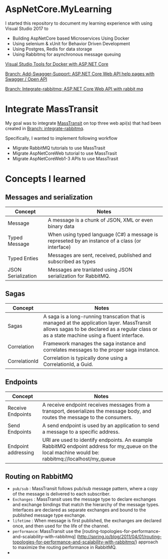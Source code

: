 # AspNetCore.MyLearning
I started this repository to document my learning experience with using Visual Studio 2017 to 
- Building AspNetCore based Microservices Using Docker 
- Using selenium & xUnit for Behavior Driven Development 
- Using Postgres, Redis for data storage
- Using Rabbitmq for asynchronous message queuing

[Visual Studio Tools for Docker with ASP.NET Core](./VsToolsForDocker/README.md)

[Branch: Add-Swagger-Support: ASP.NET Core Web API help pages with Swagger / Open API](https://github.com/rakeshhira/AspNetCore.MyLearning/blob/add-swagger-support/SwaggerSupport/README.md)

[Branch: Integrate-rabbitmq: ASP.NET Core Web API with rabbit mq](https://github.com/rakeshhira/AspNetCore.MyLearning/blob/integrate-rabbitmq/)

# Integrate MassTransit

My goal was to integrate [MassTransit](http://masstransit-project.com/) on top three web api(s) that had been created in [Branch: integrate-rabbitmq](https://github.com/rakeshhira/AspNetCore.MyLearning/tree/integrate-rabbitmq).

Specifically, I wanted to implement following workflow
- Migrate RabbitMQ tutorials to use MassTrasit
- Migrate AspNetCoreWeb tutorial to use MassTrasit
- Migrate AspNetCoreWeb1-3 APIs to use MassTrasit

# Concepts I learned

## Messages and serialization 
Concept | Notes
------- | ------
Message | A message is a chunk of JSON, XML or even binary data
Typed Message | When using typed language (C#) a message is represeted by an instance of a class (or interface)
Typed Enties | Messages are sent, received, published and subscribed as types
JSON Serialization | Messages are tranlated using JSON serialization for RabbitMQ.

## Sagas
Concept | Notes
------- | -----
Sagas | A saga is a long-running transcation that is managed at the application layer.  MassTransit allows sagas to be declared as a regular class or as a state machine using a fluent interface.
Correlation | Framework manages the saga instance and correlates messages to the proper saga instance.
CorrelationId | Correlation is typically done using a CorrelationId, a Guid.

## Endpoints
Concept | Notes
------- | ------
Receive Endpoints | A receive endpoint receives messages from a transport, deserializes the message body, and routes the message to the consumers.
Send Endpoints | A send endpoint is used by an application to send a message to a specific address.
Endpoint addressing | URI are used to identify endpoints.  An example RabbitMQ endpoint address for my_queue on the local machine would be: rabbitmq://localhost/my_queue

## Routing on RabbitMQ


* `pub/sub` : MassTransit follows pub/sub message pattern, where a copy of the message is delivered to each subscriber.
* `Exchanges` : MassTransit uses the message type to declare exchanges and exchange bindings that match the hierarchy of the message types.  Interfaces are declared as separate exchanges and bound to the published message type exchange.
* `lifetime` : When message is first published, the exchanges are declared once, and then used for the life of the channel.
* `performance`: MassTransit use the [routing-topologies-for-performance-and-scalability-with-rabbitmq]
(http://spring.io/blog/2011/04/01/routing-topologies-for-performance-and-scalability-with-rabbitmq/) approach to maximize the routing performance in RabbitMQ.
* 




